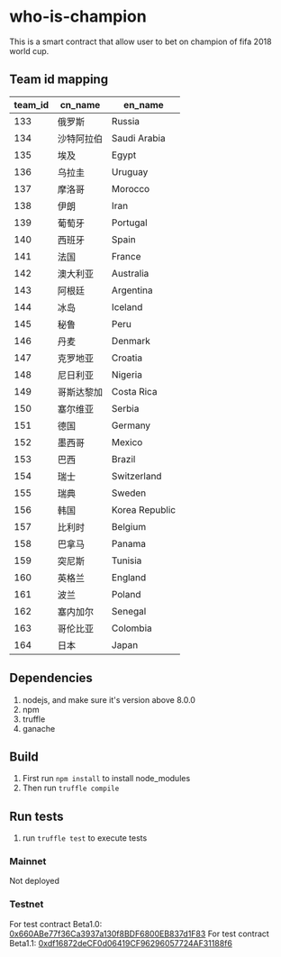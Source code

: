 # who-is-champion

This is a smart contract that allow user to bet on champion of fifa 2018 world cup.

## Team id mapping

| team_id      | cn_name    | en_name |
| ---           | ---         | --- |
| 133 | 俄罗斯 | Russia
| 134 | 沙特阿拉伯 | Saudi Arabia
| 135 | 埃及 | Egypt
| 136 | 乌拉圭 | Uruguay
| 137 | 摩洛哥 | Morocco
| 138 | 伊朗 | Iran
| 139 | 葡萄牙 | Portugal
| 140 | 西班牙 | Spain
| 141 | 法国 | France
| 142 | 澳大利亚 | Australia
| 143 | 阿根廷 | Argentina
| 144 | 冰岛 | Iceland
| 145 | 秘鲁 | Peru
| 146 | 丹麦 | Denmark
| 147 | 克罗地亚 | Croatia
| 148 | 尼日利亚 | Nigeria
| 149 | 哥斯达黎加 | Costa Rica
| 150 | 塞尔维亚 | Serbia
| 151 | 德国 | Germany
| 152 | 墨西哥 | Mexico
| 153 | 巴西 | Brazil
| 154 | 瑞士 | Switzerland
| 155 | 瑞典 | Sweden
| 156 | 韩国 | Korea Republic
| 157 | 比利时 | Belgium
| 158 | 巴拿马 | Panama
| 159 | 突尼斯 | Tunisia
| 160 | 英格兰 | England
| 161 | 波兰 | Poland
| 162 | 塞内加尔 | Senegal
| 163 | 哥伦比亚 | Colombia
| 164 | 日本 | Japan

## Dependencies
1. nodejs, and make sure it's version above 8.0.0
2. npm
3. truffle
4. ganache

## Build
1. First run `npm install` to install node_modules
2. Then run `truffle compile`

## Run tests
1. run `truffle test` to execute tests

### Mainnet

Not deployed

### Testnet

For test contract Beta1.0: [0x660ABe77f36Ca3937a130f8BDF6800EB837d1F83](https://ropsten.etherscan.io/address/0x660ABe77f36Ca3937a130f8BDF6800EB837d1F83)
For test contract Beta1.1: [0xdf16872deCF0d06419CF96296057724AF31188f6](https://ropsten.etherscan.io/address/0xdf16872deCF0d06419CF96296057724AF31188f6)



